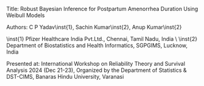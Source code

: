 Title: Robust Bayesian Inference for Postpartum Amenorrhea Duration Using Weibull Models

Authors: C P Yadav\inst{1}, Sachin Kumar\inst{2}, Anup Kumar\inst{2}

\inst{1} Pfizer Healthcare India Pvt.Ltd., Chennai, Tamil Nadu, India \\
\inst{2} Department of Biostatistics and Health Informatics, SGPGIMS, Lucknow, India

Presented at:  International Workshop on Reliability Theory and Survival Analysis 2024 (Dec 21-23), Organized by the Department of Statistics & DST-CIMS, Banaras Hindu University, Varanasi 
